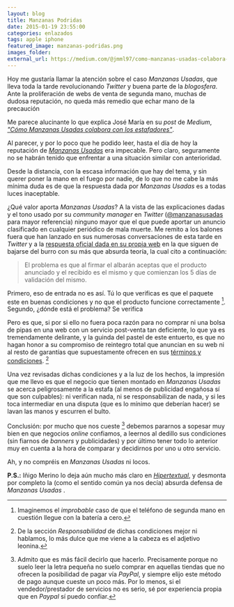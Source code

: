 ```yaml
---
layout: blog
title: Manzanas Podridas
date: 2015-01-19 23:55:00
categories: enlazados
tags: apple iphone
featured_image: manzanas-podridas.png
images_folder:
external_url: https://medium.com/@jmml97/como-manzanas-usadas-colabora-con-los-estafadores-9a1cb04ec65d
---
```

Hoy me gustaría llamar la atención sobre el caso *Manzanas Usadas*, que lleva toda la tarde revolucionando *Twitter* y buena parte de la *blogosfera*. Ante la proliferación de webs de venta de segunda mano, muchas de dudosa reputación, no queda más remedio que echar mano de la precaución<Sigue Leyendo>

Me parece alucinante lo que explica José María en su *post* de *Medium*, [*"Cómo Manzanas Usadas colabora con los estafadores"*](https://medium.com/@jmml97/como-manzanas-usadas-colabora-con-los-estafadores-9a1cb04ec65d).

Al parecer, y por lo poco que he podido leer, hasta el día de hoy la reputación de [*Manzanas Usadas*](http://www.manzanasusadas.com/) era impecable. Pero claro, seguramente no se habrán tenido que enfrentar a una situación similar con anterioridad.

Desde la distancia, con la escasa información que hay del tema, y sin querer poner la mano en el fuego por nadie, de lo que no me cabe la más mínima duda es de que la respuesta dada por *Manzanas Usadas* es a todas luces inaceptable.

¿Qué valor aporta *Manzanas Usadas*? A la vista de las explicaciones dadas y el tono usado por su *community manager* en *Twitter* ([@manzanasusadas](https://twitter.com/ManzanasUsadas) para mayor referencia) ninguno mayor que el que puede aportar un anuncio clasificado en cualquier periódico de mala muerte. Me remito a los balones fuera que han lanzado en sus numerosas conversaciones de esta tarde en *Twitter* y a la [respuesta oficial dada en su propia web](http://www.manzanasusadas.com/art-86/el-caso-de-jmml97) en la que siguen de bajarse del burro con su más que absurda teoría, la cual cito a continuación:

> El problema es que al firmar el albarán aceptas que el producto anunciado y el recibido es el mismo y que comienzan los 5 días de validación del mismo.

Primero, eso de entrada no es así. Tú lo que verificas es que el paquete este en buenas condiciones y no que el producto funcione correctamente [^1]. Segundo, ¿dónde está el problema? Se verifica 

[^1]: Imaginemos el *improbable* caso de que el teléfono de segunda mano en cuestión llegue con la batería a cero.

Pero es que, si por si ello no fuera poca razón para no comprar ni una bolsa de pipas en una web con un servicio post-venta tan deficiente, lo que ya es tremendamente delirante, y la guinda del pastel de este entuerto, es que no hagan honor a su compromiso de reintegro total que anuncian en su web ni al resto de garantías que supuestamente ofrecen en sus [términos y condiciones](http://www.manzanasusadas.com/condicionesdeuso). [^2]

[^2]: De la sección *Responsabilidad* de dichas condiciones mejor ni hablamos, lo más dulce que me viene a la cabeza es el adjetivo leonina.

Una vez revisadas dichas condiciones y a la luz de los hechos, la impresión que me llevo es que el negocio que tienen montado en *Manzanas Usadas* se acerca peligrosamente a la estafa (al menos de publicidad engañosa sí que son culpables): ni verifican nada, ni se responsabilizan de nada, y si les toca intermediar en una disputa (que es lo mínimo que deberían hacer) se lavan las manos y escurren el bulto.

Conclusión: por mucho que nos cueste [^3] debemos pararnos a sopesar muy bien en que negocios *online* confiamos, a leernos al dedillo sus condiciones (sin fiarnos de *banners* y publicidades) y por último tener todo lo anterior muy en cuenta a la hora de comparar y decidirnos por uno u otro servicio. 

Ah, y no compréis en *Manzanas Usadas* ni locos.

[^3]: Admito que es más fácil decirlo que hacerlo. Precisamente porque no suelo leer la letra pequeña no suelo comprar en aquellas tiendas que no ofrecen la posibilidad de pagar vía *PayPal*, y siempre elijo este método de pago aunque cueste un poco más. Por lo menos, si el vendedor/prestador de servicios no es serio, sé por experiencia propia que en *Paypal* sí puedo confiar.

**P.S.:** Iñigo Merino lo deja aún mucho más claro en [*Hipertextual*](http://hipertextual.com/2015/01/manzanas-usadas-crisis), y desmonta por completo la (como el sentido común ya nos decía) absurda defensa de *Manzanas Usadas* .

